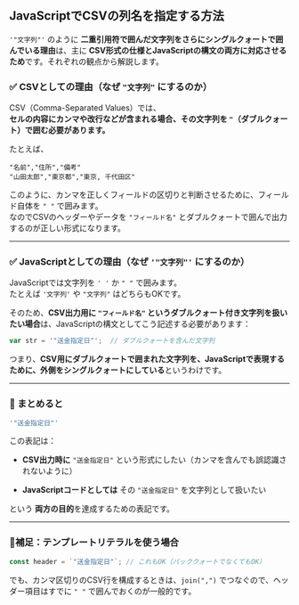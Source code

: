 

## JavaScriptでCSVの列名を指定する方法
`'"文字列"'` のように **二重引用符で囲んだ文字列をさらにシングルクォートで囲んでいる理由**は、主に **CSV形式の仕様とJavaScriptの構文の両方に対応させるため**です。それぞれの観点から解説します。
### ✅ CSVとしての理由（なぜ `"文字列"` にするのか）

CSV（Comma-Separated Values）では、  
**セルの内容にカンマや改行などが含まれる場合、その文字列を `"`（ダブルクォート）で囲む必要があります。**

たとえば、

```csv
"名前","住所","備考"
"山田太郎","東京都","東京, 千代田区"
```

このように、カンマを正しくフィールドの区切りと判断させるために、フィールド自体を `" "` で囲みます。  
なのでCSVのヘッダーやデータを `"フィールド名"` とダブルクォートで囲んで出力するのが正しい形式になります。

---

### ✅ JavaScriptとしての理由（なぜ `'"文字列"'` にするのか）

JavaScriptでは文字列を `' '` か `" "` で囲みます。  
たとえば `'文字列'` や `"文字列"` はどちらもOKです。

そのため、**CSV出力用に `"フィールド名"` というダブルクォート付き文字列を扱いたい場合**は、JavaScriptの構文としてこう記述する必要があります：

```javascript
var str = '"送金指定日"';  // ダブルクォートを含んだ文字列
```

つまり、**CSV用にダブルクォートで囲まれた文字列を、JavaScriptで表現するために、外側をシングルクォートにしている**というわけです。

---

### 🔁 まとめると

```javascript
'"送金指定日"'
```

この表記は：

- **CSV出力時に** `"送金指定日"` という形式にしたい（カンマを含んでも誤認識されないように）
    
- **JavaScriptコードとしては** その `"送金指定日"` を文字列として扱いたい
    

という **両方の目的**を達成するための表記です。

---

### 🧠補足：テンプレートリテラルを使う場合

```javascript
const header = `"送金指定日"`; // これもOK（バッククォートでなくてもOK）
```

でも、カンマ区切りのCSV行を構成するときは、`join(",")` でつなぐので、ヘッダー項目はすでに `" "` で囲んでおくのが一般的です。


